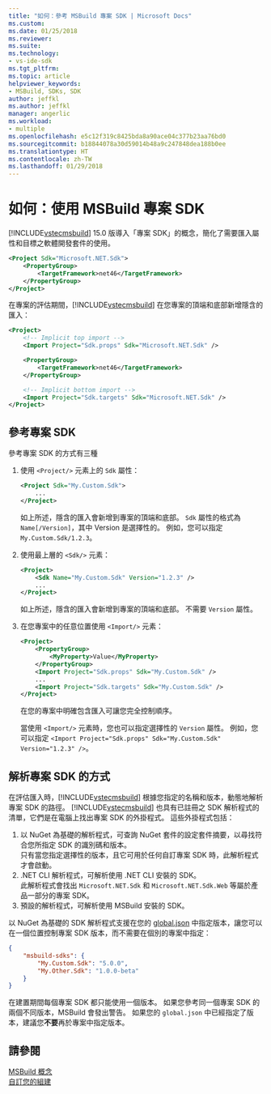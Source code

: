 ```yaml
---
title: "如何：參考 MSBuild 專案 SDK | Microsoft Docs"
ms.custom: 
ms.date: 01/25/2018
ms.reviewer: 
ms.suite: 
ms.technology:
- vs-ide-sdk
ms.tgt_pltfrm: 
ms.topic: article
helpviewer_keywords:
- MSBuild, SDKs, SDK
author: jeffkl
ms.author: jeffkl
manager: angerlic
ms.workload:
- multiple
ms.openlocfilehash: e5c12f319c8425bda8a90ace04c377b23aa76bd0
ms.sourcegitcommit: b18844078a30d59014b48a9c247848dea188b0ee
ms.translationtype: HT
ms.contentlocale: zh-TW
ms.lasthandoff: 01/29/2018
---
```

# <a name="how-to-use-msbuild-project-sdks"></a>如何：使用 MSBuild 專案 SDK
[!INCLUDE[vstecmsbuild](../extensibility/internals/includes/vstecmsbuild_md.md)] 15.0 版導入「專案 SDK」的概念，簡化了需要匯入屬性和目標之軟體開發套件的使用。

```xml
<Project Sdk="Microsoft.NET.Sdk">
    <PropertyGroup>
        <TargetFramework>net46</TargetFramework>
    </PropertyGroup>
</Project>
```  
  
在專案的評估期間，[!INCLUDE[vstecmsbuild](../extensibility/internals/includes/vstecmsbuild_md.md)] 在您專案的頂端和底部新增隱含的匯入：

```xml
<Project>
    <!-- Implicit top import -->
    <Import Project="Sdk.props" Sdk="Microsoft.NET.Sdk" />

    <PropertyGroup>
        <TargetFramework>net46</TargetFramework>
    </PropertyGroup>

    <!-- Implicit bottom import -->
    <Import Project="Sdk.targets" Sdk="Microsoft.NET.Sdk" />
</Project>  
```  

## <a name="referencing-a-project-sdk"></a>參考專案 SDK
 參考專案 SDK 的方式有三種

1. 使用 `<Project/>` 元素上的 `Sdk` 屬性：
    ```xml
    <Project Sdk="My.Custom.Sdk">
        ...
    </Project>
    ```
    如上所述，隱含的匯入會新增到專案的頂端和底部。  `Sdk` 屬性的格式為 `Name[/Version]`，其中 Version 是選擇性的。  例如，您可以指定 `My.Custom.Sdk/1.2.3`。

2. 使用最上層的 `<Sdk/>` 元素：
    ```xml
    <Project>
        <Sdk Name="My.Custom.Sdk" Version="1.2.3" />
        ...
    </Project>
   ```
   如上所述，隱含的匯入會新增到專案的頂端和底部。  不需要 `Version` 屬性。

3. 在您專案中的任意位置使用 `<Import/>` 元素：
    ```xml
    <Project>
        <PropertyGroup>
            <MyProperty>Value</MyProperty>
        </PropertyGroup>
        <Import Project="Sdk.props" Sdk="My.Custom.Sdk" />
        ...
        <Import Project="Sdk.targets" Sdk="My.Custom.Sdk" />
    </Project>
   ```
   在您的專案中明確包含匯入可讓您完全控制順序。

   當使用 `<Import/>` 元素時，您也可以指定選擇性的 `Version` 屬性。  例如，您可以指定 `<Import Project="Sdk.props" Sdk="My.Custom.Sdk" Version="1.2.3" />`。

## <a name="how-project-sdks-are-resolved"></a>解析專案 SDK 的方式
在評估匯入時，[!INCLUDE[vstecmsbuild](../extensibility/internals/includes/vstecmsbuild_md.md)] 根據您指定的名稱和版本，動態地解析專案 SDK 的路徑。  [!INCLUDE[vstecmsbuild](../extensibility/internals/includes/vstecmsbuild_md.md)] 也具有已註冊之 SDK 解析程式的清單，它們是在電腦上找出專案 SDK 的外掛程式。  這些外掛程式包括：

1. 以 NuGet 為基礎的解析程式，可查詢 NuGet 套件的設定套件摘要，以尋找符合您所指定 SDK 的識別碼和版本。<br/>
   只有當您指定選擇性的版本，且它可用於任何自訂專案 SDK 時，此解析程式才會啟動。  
2. .NET CLI 解析程式，可解析使用 .NET CLI 安裝的 SDK。<br/>
   此解析程式會找出 `Microsoft.NET.Sdk` 和 `Microsoft.NET.Sdk.Web` 等屬於產品一部分的專案 SDK。
3. 預設的解析程式，可解析使用 MSBuild 安裝的 SDK。

以 NuGet 為基礎的 SDK 解析程式支援在您的 [global.json](https://docs.microsoft.com/en-us/dotnet/core/tools/global-json) 中指定版本，讓您可以在一個位置控制專案 SDK 版本，而不需要在個別的專案中指定：

```json
{
    "msbuild-sdks": {
        "My.Custom.Sdk": "5.0.0",
        "My.Other.Sdk": "1.0.0-beta"
    }
}
```
在建置期間每個專案 SDK 都只能使用一個版本。  如果您參考同一個專案 SDK 的兩個不同版本，MSBuild 會發出警告。  如果您的 `global.json` 中已經指定了版本，建議您**不要**再於專案中指定版本。  

## <a name="see-also"></a>請參閱  
 [MSBuild 概念](../msbuild/msbuild-concepts.md)   
 [自訂您的組建](../msbuild/customize-your-build.md)   
